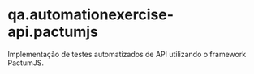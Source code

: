 # qa.automationexercise-api.pactumjs
Implementação de testes automatizados de API utilizando o framework PactumJS.
